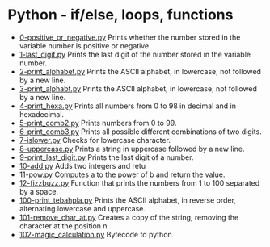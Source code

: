 # Python - if/else, loops, functions

- [0-positive_or_negative.py](https://github.com/viviani22/holbertonschool-higher_level_programming/edit/main/python-if_else_loops_functions/0-positive_or_negative.py) Prints whether the number stored in the variable number is positive or negative.
- [1-last_digit.py](https://github.com/viviani22/holbertonschool-higher_level_programming/edit/main/python-if_else_loops_functions/1-last_digit.py) Prints the last digit of the number stored in the variable number.
- [2-print_alphabet.py](https://github.com/viviani22/holbertonschool-higher_level_programming/edit/main/python-if_else_loops_functions/2-print_alphabet.py) Prints the ASCII alphabet, in lowercase, not followed by a new line.
- [3-print_alphabt.py](https://github.com/viviani22/holbertonschool-higher_level_programming/edit/main/python-if_else_loops_functions/3-print_alphabt.py) Prints the ASCII alphabet, in lowercase, not followed by a new line.
- [4-print_hexa.py](https://github.com/viviani22/holbertonschool-higher_level_programming/edit/main/python-if_else_loops_functions/4-print_hexa.py) Prints all numbers from 0 to 98 in decimal and in hexadecimal.
- [5-print_comb2.py](https://github.com/viviani22/holbertonschool-higher_level_programming/edit/main/python-if_else_loops_functions/5-print_comb2.py) Prints numbers from 0 to 99.
- [6-print_comb3.py](https://github.com/viviani22/holbertonschool-higher_level_programming/edit/main/python-if_else_loops_functions/6-print_comb3.py) Prints all possible different combinations of two digits.
- [7-islower.py](https://github.com/viviani22/holbertonschool-higher_level_programming/edit/main/python-if_else_loops_functions/7-islower.py) Checks for lowercase character.
- [8-uppercase.py](https://github.com/viviani22/holbertonschool-higher_level_programming/edit/main/python-if_else_loops_functions/8-uppercase.py) Prints a string in uppercase followed by a new line.
- [9-print_last_digit.py](https://github.com/viviani22/holbertonschool-higher_level_programming/edit/main/python-if_else_loops_functions/9-print_last_digit.py) Prints the last digit of a number.
- [10-add.py](https://github.com/viviani22/holbertonschool-higher_level_programming/edit/main/python-if_else_loops_functions/10-add.py) Adds two integers and retu
- [11-pow.py](https://github.com/viviani22/holbertonschool-higher_level_programming/edit/main/python-if_else_loops_functions/11-pow.py) Computes a to the power of b and return the value.
- [12-fizzbuzz.py](https://github.com/viviani22/holbertonschool-higher_level_programming/edit/main/python-if_else_loops_functions/12-fizzbuzz.py) Function that prints the numbers from 1 to 100 separated by a space.
- [100-print_tebahpla.py](https://github.com/viviani22/holbertonschool-higher_level_programming/edit/main/python-if_else_loops_functions/100-print_tebahpla.py) Prints the ASCII alphabet, in reverse order, alternating lowercase and uppercase.
- [101-remove_char_at.py](https://github.com/viviani22/holbertonschool-higher_level_programming/edit/main/python-if_else_loops_functions/101-remove_char_at.py) Creates a copy of the string, removing the character at the position n.
- [102-magic_calculation.py](https://github.com/viviani22/holbertonschool-higher_level_programming/edit/main/python-if_else_loops_functions/102-magic_calculation.py) Bytecode to python
